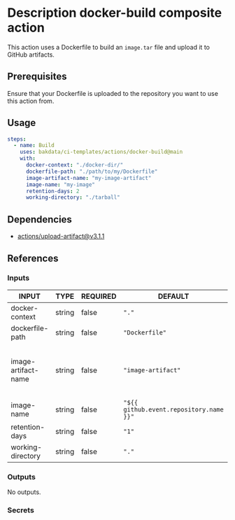 # Description docker-build composite action

This action uses a Dockerfile to build an `image.tar` file and upload it to GitHub artifacts.

## Prerequisites

Ensure that your Dockerfile is uploaded to the repository you want to use this action from.

## Usage

```yaml
steps:
  - name: Build
    uses: bakdata/ci-templates/actions/docker-build@main
    with:
      docker-context: "./docker-dir/"
      dockerfile-path: "./path/to/my/Dockerfile"
      image-artifact-name: "my-image-artifact"
      image-name: "my-image"
      retention-days: 2
      working-directory: "./tarball"
```

## Dependencies

- [actions/upload-artifact@v3.1.1](https://github.com/actions/upload-artifact/tree/v3.1.1)

## References

### Inputs

<!-- AUTO-DOC-INPUT:START - Do not remove or modify this section -->

| INPUT               | TYPE   | REQUIRED | DEFAULT                                 | DESCRIPTION                                                                                                                                         |
| ------------------- | ------ | -------- | --------------------------------------- | --------------------------------------------------------------------------------------------------------------------------------------------------- |
| docker-context      | string | false    | `"."`                                   | The docker context.                                                                                                                                 |
| dockerfile-path     | string | false    | `"Dockerfile"`                          | Path to the Dockerfile.                                                                                                                             |
| image-artifact-name | string | false    | `"image-artifact"`                      | Name of the artifact that contains the Docker image.tar file to push, see https://github.com/actions/upload-artifact (Default is 'image-artifact'). |
| image-name          | string | false    | `"${{ github.event.repository.name }}"` | Name of Docker image.                                                                                                                               |
| retention-days      | string | false    | `"1"`                                   | Number of days the image artifact should be stored on GitHub.                                                                                       |
| working-directory   | string | false    | `"."`                                   | Working directory for your Docker artifacts.                                                                                                        |

<!-- AUTO-DOC-INPUT:END -->

### Outputs

<!-- AUTO-DOC-OUTPUT:START - Do not remove or modify this section -->

No outputs.

<!-- AUTO-DOC-OUTPUT:END -->

### Secrets
